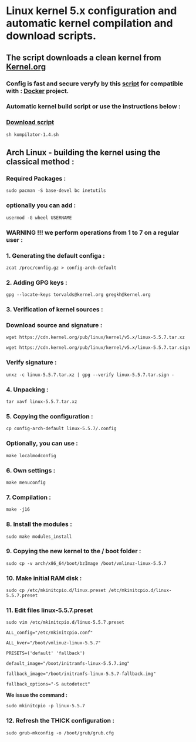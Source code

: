 
# Linux kernel 5.x configuration and automatic kernel compilation and download scripts.
## The script downloads a clean kernel from [Kernel.org](https://kernel.org)
### Config is fast and secure veryfy by this [script](https://github.com/moby/moby/blob/master/contrib/check-config.sh) for compatible with : [Docker](https://docs.docker.com) project.
### Automatic kernel build script or use the instructions below :
### [Download script](https://github.com/Curar/rakietka/releases/download/1.4/kompilator-1.4.sh)
`sh kompilator-1.4.sh`
## Arch Linux - building the kernel using the classical method :
### Required Packages :
`sudo pacman -S base-devel bc inetutils`
### optionally you can add :
`usermod -G wheel USERNAME`
### WARNING !!! we perform operations from 1 to 7 on a regular user :
### 1. Generating the default configa :
 `zcat /proc/config.gz > config-arch-default`
### 2. Adding GPG keys :
 `gpg --locate-keys torvalds@kernel.org gregkh@kernel.org`
### 3. Verification of kernel sources :
### Download source and signature :
 `wget https://cdn.kernel.org/pub/linux/kernel/v5.x/linux-5.5.7.tar.xz`

 `wget https://cdn.kernel.org/pub/linux/kernel/v5.x/linux-5.5.7.tar.sign`
### Verify signature :
 `unxz -c linux-5.5.7.tar.xz | gpg --verify linux-5.5.7.tar.sign -`
### 4. Unpacking :
 `tar xavf linux-5.5.7.tar.xz`
### 5. Copying the configuration :
 `cp config-arch-default linux-5.5.7/.config`
### Optionally, you can use :
 `make localmodconfig`
### 6. Own settings :
 `make menuconfig`
### 7. Compilation :
 `make -j16`
### 8. Install the modules :
 `sudo make modules_install`
### 9. Copying the new kernel to the / boot folder :
 `sudo cp -v arch/x86_64/boot/bzImage /boot/vmlinuz-linux-5.5.7`
### 10. Make initial RAM disk :
 `sudo cp /etc/mkinitcpio.d/linux.preset /etc/mkinitcpio.d/linux-5.5.7.preset`
### 11. Edit files linux-5.5.7.preset
 `sudo vim /etc/mkinitcpio.d/linux-5.5.7.preset`

 ```
 ALL_config="/etc/mkinitcpio.conf"

 ALL_kver="/boot/vmlinuz-linux-5.5.7"

 PRESETS=('default' 'fallback')

 default_image="/boot/initramfs-linux-5.5.7.img"

 fallback_image="/boot/initramfs-linux-5.5.7-fallback.img"

 fallback_options="-S autodetect"
 ```

**We issue the command :**

 `sudo mkinitcpio -p linux-5.5.7`

### 12. Refresh the THICK configuration :
 `sudo grub-mkconfig -o /boot/grub/grub.cfg`

